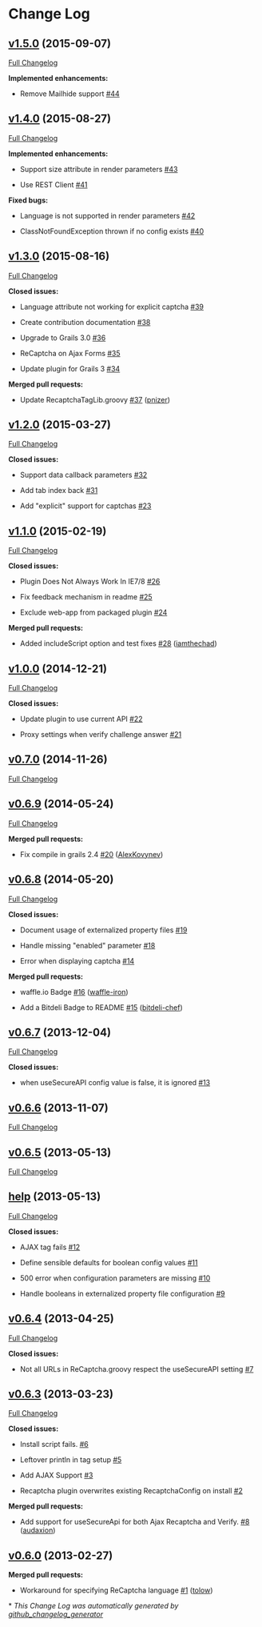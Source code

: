 # Change Log

## [v1.5.0](https://github.com/iamthechad/grails-recaptcha/tree/v1.5.0) (2015-09-07)

[Full Changelog](https://github.com/iamthechad/grails-recaptcha/compare/v1.4.0...v1.5.0)

**Implemented enhancements:**

- Remove Mailhide support [\#44](https://github.com/iamthechad/grails-recaptcha/issues/44)


## [v1.4.0](https://github.com/iamthechad/grails-recaptcha/tree/v1.4.0) (2015-08-27)

[Full Changelog](https://github.com/iamthechad/grails-recaptcha/compare/v1.3.0...v1.4.0)

**Implemented enhancements:**

- Support size attribute in render parameters [\#43](https://github.com/iamthechad/grails-recaptcha/issues/43)

- Use REST Client [\#41](https://github.com/iamthechad/grails-recaptcha/issues/41)

**Fixed bugs:**

- Language is not supported in render parameters [\#42](https://github.com/iamthechad/grails-recaptcha/issues/42)

- ClassNotFoundException thrown if no config exists [\#40](https://github.com/iamthechad/grails-recaptcha/issues/40)

## [v1.3.0](https://github.com/iamthechad/grails-recaptcha/tree/v1.3.0) (2015-08-16)

[Full Changelog](https://github.com/iamthechad/grails-recaptcha/compare/v1.2.0...v1.3.0)

**Closed issues:**

- Language attribute not working for explicit captcha [\#39](https://github.com/iamthechad/grails-recaptcha/issues/39)

- Create contribution documentation [\#38](https://github.com/iamthechad/grails-recaptcha/issues/38)

- Upgrade to Grails 3.0 [\#36](https://github.com/iamthechad/grails-recaptcha/issues/36)

- ReCaptcha on Ajax Forms [\#35](https://github.com/iamthechad/grails-recaptcha/issues/35)

- Update plugin for Grails 3 [\#34](https://github.com/iamthechad/grails-recaptcha/issues/34)

**Merged pull requests:**

- Update RecaptchaTagLib.groovy [\#37](https://github.com/iamthechad/grails-recaptcha/pull/37) ([pnizer](https://github.com/pnizer))

## [v1.2.0](https://github.com/iamthechad/grails-recaptcha/tree/v1.2.0) (2015-03-27)

[Full Changelog](https://github.com/iamthechad/grails-recaptcha/compare/v1.1.0...v1.2.0)

**Closed issues:**

- Support data callback parameters [\#32](https://github.com/iamthechad/grails-recaptcha/issues/32)

- Add tab index back [\#31](https://github.com/iamthechad/grails-recaptcha/issues/31)

- Add "explicit" support for captchas [\#23](https://github.com/iamthechad/grails-recaptcha/issues/23)

## [v1.1.0](https://github.com/iamthechad/grails-recaptcha/tree/v1.1.0) (2015-02-19)

[Full Changelog](https://github.com/iamthechad/grails-recaptcha/compare/v1.0.0...v1.1.0)

**Closed issues:**

- Plugin Does Not Always Work In IE7/8 [\#26](https://github.com/iamthechad/grails-recaptcha/issues/26)

- Fix feedback mechanism in readme [\#25](https://github.com/iamthechad/grails-recaptcha/issues/25)

- Exclude web-app from packaged plugin [\#24](https://github.com/iamthechad/grails-recaptcha/issues/24)

**Merged pull requests:**

- Added includeScript option and test fixes [\#28](https://github.com/iamthechad/grails-recaptcha/pull/28) ([iamthechad](https://github.com/iamthechad))

## [v1.0.0](https://github.com/iamthechad/grails-recaptcha/tree/v1.0.0) (2014-12-21)

[Full Changelog](https://github.com/iamthechad/grails-recaptcha/compare/v0.7.0...v1.0.0)

**Closed issues:**

- Update plugin to use current API [\#22](https://github.com/iamthechad/grails-recaptcha/issues/22)

- Proxy settings when verify challenge answer [\#21](https://github.com/iamthechad/grails-recaptcha/issues/21)

## [v0.7.0](https://github.com/iamthechad/grails-recaptcha/tree/v0.7.0) (2014-11-26)

[Full Changelog](https://github.com/iamthechad/grails-recaptcha/compare/v0.6.9...v0.7.0)

## [v0.6.9](https://github.com/iamthechad/grails-recaptcha/tree/v0.6.9) (2014-05-24)

[Full Changelog](https://github.com/iamthechad/grails-recaptcha/compare/v0.6.8...v0.6.9)

**Merged pull requests:**

- Fix compile in grails 2.4 [\#20](https://github.com/iamthechad/grails-recaptcha/pull/20) ([AlexKovynev](https://github.com/AlexKovynev))

## [v0.6.8](https://github.com/iamthechad/grails-recaptcha/tree/v0.6.8) (2014-05-20)

[Full Changelog](https://github.com/iamthechad/grails-recaptcha/compare/v0.6.7...v0.6.8)

**Closed issues:**

- Document usage of externalized property files [\#19](https://github.com/iamthechad/grails-recaptcha/issues/19)

- Handle missing "enabled" parameter [\#18](https://github.com/iamthechad/grails-recaptcha/issues/18)

- Error when displaying captcha [\#14](https://github.com/iamthechad/grails-recaptcha/issues/14)

**Merged pull requests:**

- waffle.io Badge [\#16](https://github.com/iamthechad/grails-recaptcha/pull/16) ([waffle-iron](https://github.com/waffle-iron))

- Add a Bitdeli Badge to README [\#15](https://github.com/iamthechad/grails-recaptcha/pull/15) ([bitdeli-chef](https://github.com/bitdeli-chef))

## [v0.6.7](https://github.com/iamthechad/grails-recaptcha/tree/v0.6.7) (2013-12-04)

[Full Changelog](https://github.com/iamthechad/grails-recaptcha/compare/v0.6.6...v0.6.7)

**Closed issues:**

- when useSecureAPI config value is false, it is ignored [\#13](https://github.com/iamthechad/grails-recaptcha/issues/13)

## [v0.6.6](https://github.com/iamthechad/grails-recaptcha/tree/v0.6.6) (2013-11-07)

[Full Changelog](https://github.com/iamthechad/grails-recaptcha/compare/v0.6.5...v0.6.6)

## [v0.6.5](https://github.com/iamthechad/grails-recaptcha/tree/v0.6.5) (2013-05-13)

[Full Changelog](https://github.com/iamthechad/grails-recaptcha/compare/help...v0.6.5)

## [help](https://github.com/iamthechad/grails-recaptcha/tree/help) (2013-05-13)

[Full Changelog](https://github.com/iamthechad/grails-recaptcha/compare/v0.6.4...help)

**Closed issues:**

- AJAX tag fails [\#12](https://github.com/iamthechad/grails-recaptcha/issues/12)

- Define sensible defaults for boolean config values [\#11](https://github.com/iamthechad/grails-recaptcha/issues/11)

- 500 error when configuration parameters are missing [\#10](https://github.com/iamthechad/grails-recaptcha/issues/10)

- Handle booleans in externalized property file configuration [\#9](https://github.com/iamthechad/grails-recaptcha/issues/9)

## [v0.6.4](https://github.com/iamthechad/grails-recaptcha/tree/v0.6.4) (2013-04-25)

[Full Changelog](https://github.com/iamthechad/grails-recaptcha/compare/v0.6.3...v0.6.4)

**Closed issues:**

- Not all URLs in ReCaptcha.groovy respect the useSecureAPI setting [\#7](https://github.com/iamthechad/grails-recaptcha/issues/7)

## [v0.6.3](https://github.com/iamthechad/grails-recaptcha/tree/v0.6.3) (2013-03-23)

[Full Changelog](https://github.com/iamthechad/grails-recaptcha/compare/v0.6.0...v0.6.3)

**Closed issues:**

- Install script fails. [\#6](https://github.com/iamthechad/grails-recaptcha/issues/6)

- Leftover println in tag setup [\#5](https://github.com/iamthechad/grails-recaptcha/issues/5)

- Add AJAX Support [\#3](https://github.com/iamthechad/grails-recaptcha/issues/3)

- Recaptcha plugin overwrites existing RecaptchaConfig on install [\#2](https://github.com/iamthechad/grails-recaptcha/issues/2)

**Merged pull requests:**

- Add support for useSecureApi for both Ajax Recaptcha and Verify. [\#8](https://github.com/iamthechad/grails-recaptcha/pull/8) ([audaxion](https://github.com/audaxion))

## [v0.6.0](https://github.com/iamthechad/grails-recaptcha/tree/v0.6.0) (2013-02-27)

**Merged pull requests:**

- Workaround for specifying ReCaptcha language [\#1](https://github.com/iamthechad/grails-recaptcha/pull/1) ([tolow](https://github.com/tolow))



\* *This Change Log was automatically generated by [github_changelog_generator](https://github.com/skywinder/Github-Changelog-Generator)*
